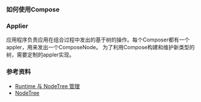 ### 如何使用Compose

### Applier
应用程序负责应用在组合过程中发出的基于树的操作。每个Composer都有一个appler，用来发出一个ComposeNode。
为了利用Compose构建和维护新类型的树，需要定制的appler实现。



### 参考资料
- [Runtime 与 NodeTree 管理](https://blog.csdn.net/vitaviva/article/details/118097292)
- [NodeTree](https://juejin.cn/post/7017811394036760612#comment)
